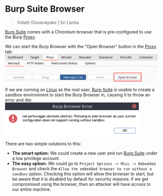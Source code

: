 # Burp Suite Browser

> Vidath Dissanayake | Sri Lanka

[Burp Suite](../../Burp%20Suite.md) comes with a Chromium browser that is pre-configured to use the Burp [Proxy](Proxy.md).

We can start the Burp Browser with the "Open Browser" button in the [Proxy](Proxy.md) tab:
![open browser](assets/images/open%20browser.png)

If we are running on [Linux](../../../../../../OS/linux/Linux.md) as the root user, [Burp Suite](../../Burp%20Suite.md) is unable to create a sandbox environment to start the Burp Browser in, causing it to throw an error and die:
![browser sandbox error](assets/images/browser%20sandbox%20error.png)

There are two simple solutions to this:

-   **The smart option:** We could create a new user and run [Burp Suite](../../Burp%20Suite.md) under a low privilege account.
-   **The easy option:** We could go to `Project Options -> Misc -> Embedded Browser` and check the `Allow the embedded browser to run without a sandbox` option. Checking this option will allow the browser to start, but be aware that it is disabled by default for security reasons: if we get compromised using the browser, then an attacker will have access to our entire machine.